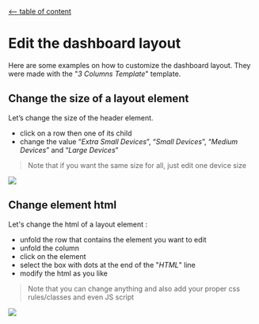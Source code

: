 [<-- table of content](Create%20a%20dashboard.md)

# Edit the dashboard layout

Here are some examples on how to customize the dashboard layout.
They were made with the "*3 Columns Template*" template.

## Change the size of a layout element

Let’s change the size of the header element.
* click on a row then one of its child 
* change the value “*Extra Small Devices*”, “*Small Devices*”, “*Medium Devices*” and “*Large Devices*”
> Note that if you want the same size for all, just edit one device size

![](https://i.imgur.com/7WEelOl.gif)

## Change element html

Let's change the html of a layout element :
* unfold the row that contains the element you want to edit
* unfold the column
* click on the element
* select the box with dots at the end of the "*HTML*" line
* modify the html as you like
> Note that you can change anything and also add your proper css rules/classes and even JS script

![](https://i.imgur.com/wrNaqkE.png)
